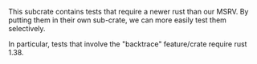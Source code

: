 This subcrate contains tests that require a newer rust than our MSRV. 
By putting them in their own sub-crate, we can more easily test them selectively.

In particular, tests that involve the "backtrace" feature/crate require rust 1.38.